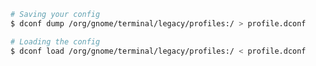 <!--https://unix.stackexchange.com/questions/448811/how-to-export-a-gnome-terminal-profile-->

```bash
# Saving your config
$ dconf dump /org/gnome/terminal/legacy/profiles:/ > profile.dconf

# Loading the config
$ dconf load /org/gnome/terminal/legacy/profiles:/ < profile.dconf
```

